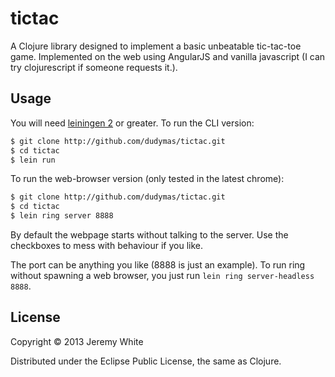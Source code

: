 # tictac

A Clojure library designed to implement a basic unbeatable tic-tac-toe game. Implemented on the web using AngularJS and vanilla javascript (I can try clojurescript if someone requests it.).

## Usage

You will need [leiningen 2](https://github.com/technomancy/leiningen) or greater. To run the CLI version:

```bash
$ git clone http://github.com/dudymas/tictac.git
$ cd tictac
$ lein run
```

To run the web-browser version (only tested in the latest chrome):

```bash
$ git clone http://github.com/dudymas/tictac.git
$ cd tictac
$ lein ring server 8888
```

By default the webpage starts without talking to the server. Use the checkboxes to mess with behaviour if you like.

The port can be anything you like (8888 is just an example). To run ring without spawning a web browser, you just run `lein ring server-headless 8888`.

## License

Copyright © 2013 Jeremy White

Distributed under the Eclipse Public License, the same as Clojure.
